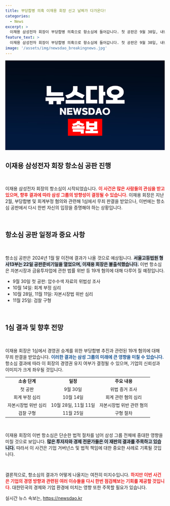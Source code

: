 ```yaml
---
title: 부당합병 의혹 이재용 회장 선고 날짜가 다가온다!
categories:
  - News
excerpt: >
  이재용 삼성전자 회장이 부당합병 의혹으로 항소심에 들어갑니다. 첫 공판은 9월 30일, 내년 1월 말까지 선고가 예상되며, 과연 그의 운명은? 클릭하여 자세한 소식을 확인하세요!
feature_text: >
  이재용 삼성전자 회장이 부당합병 의혹으로 항소심에 들어갑니다. 첫 공판은 9월 30일, 내년 1월 말까지 선고가 예상되며, 과연 그의 운명은? 클릭하여 자세한 소식을 확인하세요!
image: '/assets/img/newsdao_breakingnews.jpg'
---
```


<p><img src="/assets/img/newsdao_breakingnews.jpg" alt="cryptoinkorea 속보" /></p>

<h2 data-ke-size="size26">이재용 삼성전자 회장 항소심 공판 진행</h2>

<p data-ke-size="size16">&nbsp;</p>

<p>이재용 삼성전자 회장의 항소심이 시작되었습니다. <b><span style="color: #ee2323;">이 사건은 많은 사람들의 관심을 받고 있으며, 향후 결과에 따라 삼성 그룹의 방향성이 결정될 수 있습니다.</span></b> 이재용 회장은 지난 2월, 부당합병 및 회계부정 혐의와 관련해 1심에서 무죄 판결을 받았으나, 이번에는 항소심 공판에서 다시 한번 자신의 입장을 증명해야 하는 상황입니다. </p>

<p data-ke-size="size16">&nbsp;</p>

<h2 data-ke-size="size26">항소심 공판 일정과 중요 사항</h2>

<p data-ke-size="size16">&nbsp;</p>

<p>항소심 공판은 2024년 1월 말 이전에 결과가 나올 것으로 예상됩니다. <b><span style="background-color: #21538527;">서울고등법원 형사13부는 22일 공판준비기일을 열었으며, 이재용 회장은 불출석했습니다.</span></b> 이번 항소심은 자본시장과 금융투자업에 관한 법률 위반 등 19개 혐의에 대해 다루어 질 예정입니다.</p>

<ul>
  <li>9월 30일 첫 공판: 압수수색 자료의 위법성 조사</li>
  <li>10월 14일: 회계 부정 심리</li>
  <li>10월 28일, 11월 11일: 자본시장법 위반 심리</li>
  <li>11월 25일: 검찰 구형</li>
</ul>

<p data-ke-size="size16">&nbsp;</p>

<h2 data-ke-size="size26">1심 결과 및 향후 전망</h2>

<p data-ke-size="size16">&nbsp;</p>

<p>이재용 회장은 1심에서 경영권 승계를 위한 부당합병 추진과 관련된 19개 혐의에 대해 무죄 판결을 받았습니다. <b><span style="color: #1a5490;">이러한 결과는 삼성 그룹의 미래에 큰 영향을 미칠 수 있습니다.</span></b> 항소심 결과에 따라 이 회장의 경영권 유지 여부가 결정될 수 있으며, 기업의 신뢰성과 이미지가 크게 좌우될 것입니다. </p>

<table style="width:100%">
  <tr>
    <td style="text-align: center; height: 17px;"><b>소송 단계</b></td>
    <td style="text-align: center; height: 17px;"><b>일정</b></td>
    <td style="text-align: center; height: 17px;"><b>주요 내용</b></td>
  </tr>
  <tr>
    <td style="text-align: center; height: 17px;">첫 공판</td>
    <td style="text-align: center; height: 17px;">9월 30일</td>
    <td style="text-align: center; height: 17px;">위법 증거 조사</td>
  </tr>
  <tr>
    <td style="text-align: center; height: 17px;">회계 부정 심리</td>
    <td style="text-align: center; height: 17px;">10월 14일</td>
    <td style="text-align: center; height: 17px;">회계 관련 혐의 심리</td>
  </tr>
  <tr>
    <td style="text-align: center; height: 17px;">자본시장법 위반 심리</td>
    <td style="text-align: center; height: 17px;">10월 28일, 11월 11일</td>
    <td style="text-align: center; height: 17px;">자본시장법 위반 관련 혐의</td>
  </tr>
  <tr>
    <td style="text-align: center; height: 17px;">검찰 구형</td>
    <td style="text-align: center; height: 17px;">11월 25일</td>
    <td style="text-align: center; height: 17px;">구형 절차</td>
  </tr>
</table>

<p data-ke-size="size16">&nbsp;</p>

<p>이재용 회장의 이번 항소심은 단순한 법적 절차를 넘어 삼성 그룹 전체에 중대한 영향을 미칠 것으로 보입니다. <b><span style="background-color: #21538527;">많은 투자자와 경제 전문가들은 이 재판의 결과를 주목하고 있습니다.</span></b> 따라서 이 사건은 기업 거버넌스 및 법적 책임에 대한 중요한 사례로 기록될 것입니다. </p>

<p data-ke-size="size16">&nbsp;</p>

<p>결론적으로, 항소심의 결과가 어떻게 나올지는 여전히 미지수입니다. <b><span style="color: #ee2323;">하지만 이번 사건은 기업의 경영 방향과 관련된 여러 이슈들을 다시 한번 점검해보는 기회를 제공할 것입니다.</span></b> 대한민국의 경제와 기업 환경에 미치는 영향 또한 주목할 필요가 있습니다.</p>
실시간 뉴스 속보는, <a href="https://newsdao.kr" rel="dofollow">https://newsdao.kr</a>


